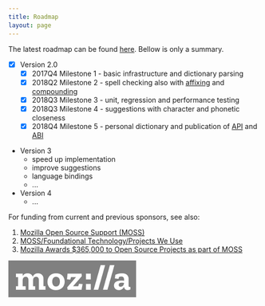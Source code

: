 ```yaml
---
title: Roadmap
layout: page
---
```


The latest roadmap can be found [here](https://github.com/nuspell/nuspell/projects/1). Bellow is only a summary.

* [x] Version 2.0
    * [x] 2017Q4 Milestone 1 - basic infrastructure and dictionary parsing
    * [x] 2018Q2 Milestone 2 - spell checking also with [affixing](https://en.wikipedia.org/wiki/Affix) and [compounding](https://en.wikipedia.org/wiki/Compound_%28linguistics%29)
    * [x] 2018Q3 Milestone 3 - unit, regression and performance testing
    * [x] 2018Q3 Milestone 4 - suggestions with character and phonetic closeness
    * [x] 2018Q4 Milestone 5 - personal dictionary and publication of [API](https://en.wikipedia.org/wiki/Application_programming_interface) and [ABI](https://en.wikipedia.org/wiki/Application_binary_interface)
* Version 3
    * speed up implementation
    * improve suggestions
    * language bindings
    * ...
* Version 4
    * ...

For funding from current and previous sponsors, see also:

1. [Mozilla Open Source Support (MOSS)](https://www.mozilla.org/en-US/moss/)
2. [MOSS/Foundational Technology/Projects We Use](https://wiki.mozilla.org/MOSS/Foundational_Technology/Projects_We_Use)
3. [Mozilla Awards $365,000 to Open Source Projects as part of MOSS](https://blog.mozilla.org/blog/2017/04/10/mozilla-awards-365000-to-open-source-projects-as-part-of-moss/)

[![Mozilla logo](assets/images/mozilla.png)](https://www.mozilla.org/en-US/moss/)
